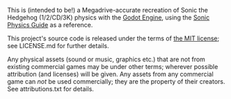 This is (intended to be!) a Megadrive-accurate recreation of Sonic the Hedgehog (1/2/CD/3K) physics with the [Godot Engine](https://godotengine.org/), using the [Sonic Physics Guide](http://info.sonicretro.org/Sonic_Physics_Guide) as a reference.

This project's source code is released under the terms of [the MIT license](https://opensource.org/licenses/MIT); see LICENSE.md for further details.

Any physical assets (sound or music, graphics etc.) that are not from existing commercial games may be under other terms; wherever possible attribution (and licenses) will be given. Any assets from any commercial game can *not* be used commercially; they are the property of their creators. See attributions.txt for details.
